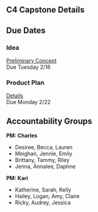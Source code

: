 ## C4 Capstone Details

## Due Dates

### Idea
[Preliminary Concept](../capstone/concept.md)  
Due Tuesday 2/16

### Product Plan
[Details](../capstone/product-plan.md)  
Due Monday 2/22

## Accountability Groups
**PM: Charles**
- Desiree, Becca, Lauren
- Meighan, Jennie, Emily
- Brittany, Tammy, Riley
- Jenna, Annalee, Daphne

**PM: Kari**
- Katherine, Sarah, Kelly
- Hailey, Logan, Amy, Claire
- Ricky, Audrey, Jessica
